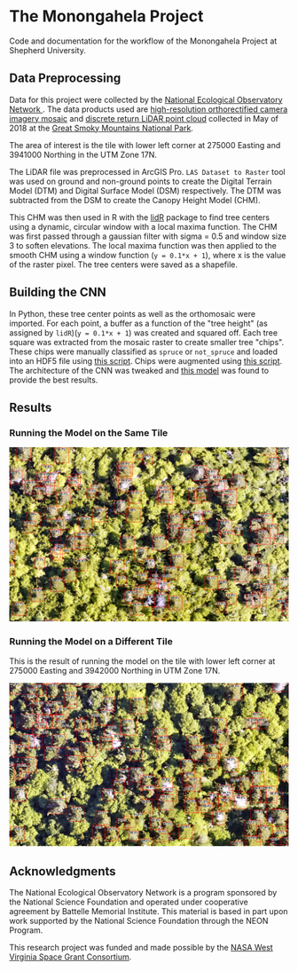 # The Monongahela Project

Code and documentation for the workflow of the Monongahela Project at Shepherd University.

## Data Preprocessing
Data for this project were collected by the [National Ecological Observatory Network ](https://data.neonscience.org/home). The data products used are [high-resolution orthorectified camera imagery mosaic](https://data.neonscience.org/data-products/DP3.30010.001) and [discrete return LiDAR point cloud](https://data.neonscience.org/data-products/DP1.30003.001) collected in May of 2018 at the [Great Smoky Mountains National Park](https://www.neonscience.org/field-sites/field-sites-map/GRSM).

The area of interest is the tile with lower left corner at 275000 Easting and 3941000 Northing in the UTM Zone 17N.

The LiDAR file was preprocessed in ArcGIS Pro. `LAS Dataset to Raster` tool was used on ground and non-ground points to create the Digital Terrain Model (DTM) and Digital Surface Model (DSM) respectively. The DTM was subtracted from the DSM to create the Canopy Height Model (CHM).

This CHM was then used in R with the [lidR](https://cran.r-project.org/web/packages/lidR/lidR.pdf) package to find tree centers using a dynamic, circular window with a local maxima function. The CHM was first passed through a gaussian filter with sigma = 0.5 and window size 3 to soften elevations. The local maxima function was then applied to the smooth CHM using a window function (`y = 0.1*x + 1`), where x is the value of the raster pixel. The tree centers were saved as a shapefile.

## Building the CNN
In Python, these tree center points as well as the orthomosaic were imported. For each point, a buffer as a function of the "tree height" (as assigned by `lidR`)(`y = 0.1*x + 1`) was created and squared off. Each tree square was extracted from the mosaic raster to create smaller tree "chips". These chips were manually classified as `spruce` or `not_spruce` and loaded into an HDF5 file using [this script](https://github.com/ebcyford/mon/blob/master/tif_to_hdf5.py). Chips were augmented using [this script](https://github.com/ebcyford/mon/blob/master/prep_data.py). The architecture of the CNN was tweaked and [this model](https://github.com/ebcyford/mon/blob/master/train.py) was found to provide the best results.

## Results
### Running the Model on the Same Tile
<p align="center">
  <img src="https://github.com/ebcyford/mon/blob/master/imgs/predictions.png" alt="Result of CNN on orthomosaic"/>
</p>

### Running the Model on a Different Tile
This is the result of running the model on the tile with lower left corner at 275000 Easting and 3942000 Northing in UTM Zone 17N.
<p align="center">
  <img src="https://github.com/ebcyford/mon/blob/master/imgs/predictions2.png" alt="Result of CNN on orthomosaic"/>
</p>

## Acknowledgments
The National Ecological Observatory Network is a program sponsored by the National Science Foundation and operated under cooperative agreement by Battelle Memorial Institute. This material is based in part upon work supported by the National Science Foundation through the NEON Program.

This research project was funded and made possible by the [NASA West Virginia Space Grant Consortium](wvspacegrant.org).

